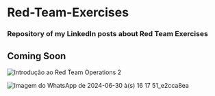 # Red-Team-Exercises

### Repository of my LinkedIn posts about Red Team Exercises

## Coming Soon
![Introdução ao Red Team Operations 2](https://github.com/CyberSecurityUP/Red-Team-Exercises/assets/34966120/6fed63fa-00e9-4fef-9b6b-4bfb6e7dff61)

![Imagem do WhatsApp de 2024-06-30 à(s) 16 17 51_e2cca8ea](https://github.com/CyberSecurityUP/Red-Team-Exercises/assets/34966120/b72d6bda-f6b9-413c-9108-ab2d654353cf)
